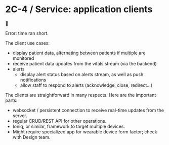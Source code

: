# 2C-4 / Service: application clients

🚧

Error: time ran short.

The client use cases:

- display patient data, alternating between patients if multiple are monitored
- receive patient data updates from the vitals stream (via the backend)
- alerts
  - display alert status based on alerts stream, as well as push notifications
  - allow staff to respond to alerts (acknowledge, close, redirect…)

The clients are straightforward in many respects. Here are the important parts:

- websocket / persistent connection to receive real-time updates from the server.
- regular CRUD/REST API for other operations.
- Ioniq, or similar, framework to target multiple devices.
- Might require specialized app for wearable device form factor; check with Design team.